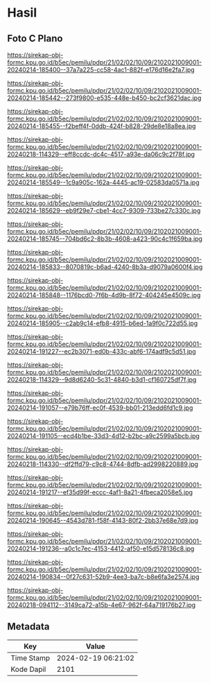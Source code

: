 # Hasil

## Foto C Plano

https://sirekap-obj-formc.kpu.go.id/b5ec/pemilu/pdpr/21/02/02/10/09/2102021009001-20240214-185400--37a7a225-cc58-4ac1-882f-e176d16e2fa7.jpg

https://sirekap-obj-formc.kpu.go.id/b5ec/pemilu/pdpr/21/02/02/10/09/2102021009001-20240214-185442--273f9800-e535-448e-b450-bc2cf3621dac.jpg

https://sirekap-obj-formc.kpu.go.id/b5ec/pemilu/pdpr/21/02/02/10/09/2102021009001-20240214-185455--f2beff4f-0ddb-424f-b828-29de8e18a8ea.jpg

https://sirekap-obj-formc.kpu.go.id/b5ec/pemilu/pdpr/21/02/02/10/09/2102021009001-20240218-114329--eff8ccdc-dc4c-4517-a93e-da06c9c2f78f.jpg

https://sirekap-obj-formc.kpu.go.id/b5ec/pemilu/pdpr/21/02/02/10/09/2102021009001-20240214-185549--1c9a905c-162a-4445-ac19-02583da0571a.jpg

https://sirekap-obj-formc.kpu.go.id/b5ec/pemilu/pdpr/21/02/02/10/09/2102021009001-20240214-185629--eb9f29e7-cbe1-4cc7-9309-733be27c330c.jpg

https://sirekap-obj-formc.kpu.go.id/b5ec/pemilu/pdpr/21/02/02/10/09/2102021009001-20240214-185745--704bd6c2-8b3b-4608-a423-90c4c1f659ba.jpg

https://sirekap-obj-formc.kpu.go.id/b5ec/pemilu/pdpr/21/02/02/10/09/2102021009001-20240214-185833--8070819c-b6ad-4240-8b3a-d9079a0600f4.jpg

https://sirekap-obj-formc.kpu.go.id/b5ec/pemilu/pdpr/21/02/02/10/09/2102021009001-20240214-185848--1176bcd0-7f6b-4d9b-8f72-404245e4509c.jpg

https://sirekap-obj-formc.kpu.go.id/b5ec/pemilu/pdpr/21/02/02/10/09/2102021009001-20240214-185905--c2ab9c14-efb8-4915-b6ed-1a9f0c722d55.jpg

https://sirekap-obj-formc.kpu.go.id/b5ec/pemilu/pdpr/21/02/02/10/09/2102021009001-20240214-191227--ec2b3071-ed0b-433c-abf6-174adf9c5d51.jpg

https://sirekap-obj-formc.kpu.go.id/b5ec/pemilu/pdpr/21/02/02/10/09/2102021009001-20240218-114329--9d8d6240-5c31-4840-b3d1-cf160725df7f.jpg

https://sirekap-obj-formc.kpu.go.id/b5ec/pemilu/pdpr/21/02/02/10/09/2102021009001-20240214-191057--e79b76ff-ec0f-4539-bb01-213edd6fd1c9.jpg

https://sirekap-obj-formc.kpu.go.id/b5ec/pemilu/pdpr/21/02/02/10/09/2102021009001-20240214-191105--ecd4b1be-33d3-4d12-b2bc-a9c2599a5bcb.jpg

https://sirekap-obj-formc.kpu.go.id/b5ec/pemilu/pdpr/21/02/02/10/09/2102021009001-20240218-114330--df2ffd79-c9c8-4744-8dfb-ad2998220889.jpg

https://sirekap-obj-formc.kpu.go.id/b5ec/pemilu/pdpr/21/02/02/10/09/2102021009001-20240214-191217--ef35d99f-eccc-4af1-8a21-4fbeca2058e5.jpg

https://sirekap-obj-formc.kpu.go.id/b5ec/pemilu/pdpr/21/02/02/10/09/2102021009001-20240214-190645--4543d781-f58f-4143-80f2-2bb37e68e7d9.jpg

https://sirekap-obj-formc.kpu.go.id/b5ec/pemilu/pdpr/21/02/02/10/09/2102021009001-20240214-191236--a0c1c7ec-4153-4412-af50-e15d578136c8.jpg

https://sirekap-obj-formc.kpu.go.id/b5ec/pemilu/pdpr/21/02/02/10/09/2102021009001-20240214-190834--0f27c631-52b9-4ee3-ba7c-b8e6fa3e2574.jpg

https://sirekap-obj-formc.kpu.go.id/b5ec/pemilu/pdpr/21/02/02/10/09/2102021009001-20240218-094112--3149ca72-a15b-4e67-962f-64a719176b27.jpg


## Metadata

| Key        | Value               |
| ---------- | ------------------- |
| Time Stamp | 2024-02-19 06:21:02 |
| Kode Dapil | 2101                |



